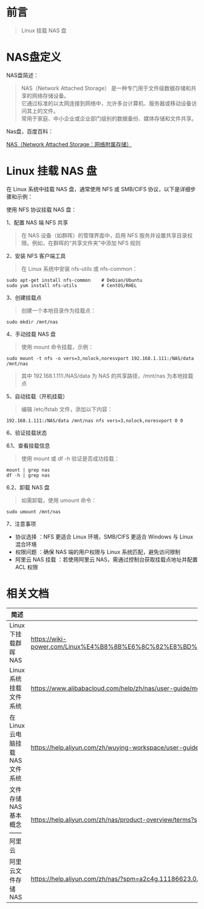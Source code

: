 # 前言

> Linux 挂载 NAS 盘

# NAS盘定义

NAS盘简述：

> NAS（Network Attached Storage） 是一种专门用于文件级数据存储和共享的网络存储设备。<br> 它通过标准的以太网连接到网络中，允许多台计算机、服务器或移动设备访问其上的文件。<br> 常用于家庭、中小企业或企业部门级别的数据备份、媒体存储和文件共享。

Nas盘，百度百科：

[NAS（Network Attached Storage：网络附属存储）](https://baike.baidu.com/item/NAS/3465615)

# Linux 挂载 NAS 盘

在 Linux 系统中挂载 NAS 盘，通常使用 NFS 或 SMB/CIFS 协议，以下是详细步骤和示例：

使用 NFS 协议挂载 NAS 盘：

1、配置 NAS 端 NFS 共享

> 在 NAS 设备（如群晖）的管理界面中，启用 NFS 服务并设置共享目录权限。例如，在群晖的“共享文件夹”中添加 NFS 规则

2、安装 NFS 客户端工具

> 在 Linux 系统中安装 nfs-utils 或 nfs-common：

```shell
sudo apt-get install nfs-common    # Debian/Ubuntu
sudo yum install nfs-utils         # CentOS/RHEL
```

3、创建挂载点

> 创建一个本地目录作为挂载点：

```shell
sudo mkdir /mnt/nas
```

4、手动挂载 NAS 盘

> 使用 mount 命令挂载，示例：

```shell
sudo mount -t nfs -o vers=3,nolock,noresvport 192.168.1.111:/NAS/data /mnt/nas
```

> 其中 192.168.1.111:/NAS/data 为 NAS 的共享路径，/mnt/nas 为本地挂载点 

5、自动挂载（开机挂载）

> 编辑 /etc/fstab 文件，添加以下内容：

```shell
192.168.1.111:/NAS/data /mnt/nas nfs vers=3,nolock,noresvport 0 0
```

6、验证挂载状态

6.1、查看挂载信息

> 使用 mount 或 df -h 验证是否成功挂载：

```shell
mount | grep nas
df -h | grep nas
```

6.2、卸载 NAS 盘

> 如需卸载，使用 umount 命令：

```shell
sudo umount /mnt/nas
```

7、注意事项

- 协议选择 ：NFS 更适合 Linux 环境，SMB/CIFS 更适合 Windows 与 Linux 混合环境 
- 权限问题 ：确保 NAS 端的用户权限与 Linux 系统匹配，避免访问限制
- 阿里云 NAS 挂载 ：若使用阿里云 NAS，需通过控制台获取挂载点地址并配置 ACL 权限

# 相关文档

 简述                   | 链接                                                                                                                                                       
----------------------|----------------------------------------------------------------------------------------------------------------------------------------------------------
 Linux 下挂载群晖 NAS      | https://wiki-power.com/Linux%E4%B8%8B%E6%8C%82%E8%BD%BD%E7%BE%A4%E6%99%96NAS%E7%A1%AC%E7%9B%98%E6%8B%93%E5%B1%95%E7%A9%BA%E9%97%B4%EF%BC%88NFS%EF%BC%89/ 
 Linux系统挂载文件系统        | https://www.alibabacloud.com/help/zh/nas/user-guide/mount-an-smb-file-system-on-a-linux-ecs-instance                                                     
 在Linux云电脑挂载NAS文件系统   | https://help.aliyun.com/zh/wuying-workspace/user-guide/mount-a-nas-file-system                                                                           
 文件存储 NAS 基本概念 —— 阿里云 | https://help.aliyun.com/zh/nas/product-overview/terms?spm=a2c4g.11186623.help-menu-27516.d_0_0_7.1a5238209sAJeK                                          
 阿里云文件存储 NAS          | https://help.aliyun.com/zh/nas/?spm=a2c4g.11186623.0.0.c8546bbcFSL9jd                                                                                    

